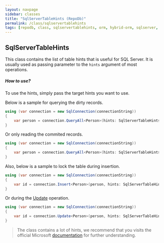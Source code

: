```yaml
---
layout: navpage
sidebar: classes
title: "SqlServerTableHints (RepoDb)"
permalink: /class/sqlservertablehints
tags: [repodb, class, sqlservertablehints, orm, hybrid-orm, sqlserver, sqlite, mysql, postgresql]
---
```


## SqlServerTableHints

This class contains the list of table hints that is useful for SQL Server. It is usually used as passing parameter to the `hints` argument of most operations.

##### How to use?

To use the hints, simply pass the target hints you want to use.

Below is a sample for querying the dirty records.

```csharp
using (var connection = new SqlConnection(connectionString))
{
    var person = connection.QueryAll<Person>(hints: SqlServerTableHints.NoLock);
}
```

Or only reading the commited records.

```csharp
using (var connection = new SqlConnection(connectionString))
{
    var person = connection.QueryAll<Person>(hints: SqlServerTableHints.ReadPast);
}
```

Also, below is a sample to lock the table during insertion.

```csharp
using (var connection = new SqlConnection(connectionString))
{
    var id = connection.Insert<Person>(person, hints: SqlServerTableHints.TabLock);
}
```

Or during the [Update](/operation/update) operation.

```csharp
using (var connection = new SqlConnection(connectionString))
{
    var id = connection.Update<Person>(person, hints: SqlServerTableHints.TabLock);
}
```

> The class contains a lot of hints, we recommend that you visits the official Microsoft [documentation](https://docs.microsoft.com/en-us/sql/t-sql/queries/hints-transact-sql-table?view=sql-server-2017) for further understanding.
